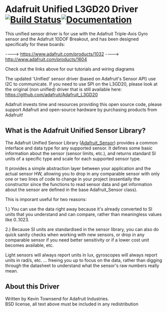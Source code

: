 # Adafruit Unified L3GD20 Driver [![Build Status](https://github.com/adafruit/Adafruit_L3GD20_U/workflows/Arduino%20Library%20CI/badge.svg)](https://github.com/adafruit/Adafruit_L3GD20_U/actions)[![Documentation](https://github.com/adafruit/ci-arduino/blob/master/assets/doxygen_badge.svg)](http://adafruit.github.io/Adafruit_L3GD20_U/html/index.html)


This unified sensor driver is for use with the Adafruit Triple-Axis Gyro sensor and the Adafruit 10DOF Breakout, and has been designed specifically for these boards:

  ----> https://www.adafruit.com/products/1032
  ----> http://www.adafruit.com/products/1604

Check out the links above for our tutorials and wiring diagrams

The updated 'Unified' sensor driver (based on Adafruit's Sensor API) use I2C to communicate.  If you need to use SPI on the L3GD20, please look at the original (non unified) driver that is still available here: https://github.com/adafruit/Adafruit_L3GD20

Adafruit invests time and resources providing this open source code,
please support Adafruit and open-source hardware by purchasing
products from Adafruit!

## What is the Adafruit Unified Sensor Library? ##

The Adafruit Unified Sensor Library ([Adafruit_Sensor](https://github.com/adafruit/Adafruit_Sensor)) provides a common interface and data type for any supported sensor.  It defines some basic information about the sensor (sensor limits, etc.), and returns standard SI units of a specific type and scale for each supported sensor type.

It provides a simple abstraction layer between your application and the actual sensor HW, allowing you to drop in any comparable sensor with only one or two lines of code to change in your project (essentially the constructor since the functions to read sensor data and get information about the sensor are defined in the base Adafruit_Sensor class).

This is imporant useful for two reasons:

1.) You can use the data right away because it's already converted to SI units that you understand and can compare, rather than meaningless values like 0..1023.

2.) Because SI units are standardised in the sensor library, you can also do quick sanity checks when working with new sensors, or drop in any comparable sensor if you need better sensitivity or if a lower cost unit becomes available, etc.

Light sensors will always report units in lux, gyroscopes will always report units in rad/s, etc. ... freeing you up to focus on the data, rather than digging through the datasheet to understand what the sensor's raw numbers really mean.

## About this Driver ##

Written by Kevin Townsend for Adafruit Industries.  
BSD license, all text above must be included in any redistribution
